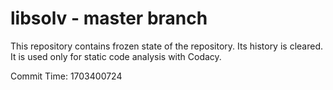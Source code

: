 # libsolv - master branch

This repository contains frozen state of the repository.
Its history is cleared. It is used only for static code
analysis with Codacy.

Commit Time: 1703400724